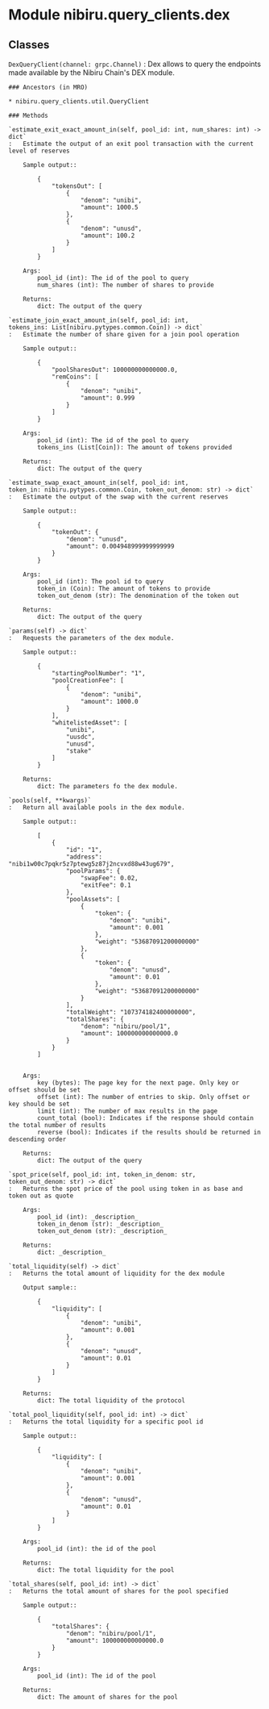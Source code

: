Module nibiru.query_clients.dex
===============================

Classes
-------

`DexQueryClient(channel: grpc.Channel)`
:   Dex allows to query the endpoints made available by the Nibiru Chain's DEX module.

    ### Ancestors (in MRO)

    * nibiru.query_clients.util.QueryClient

    ### Methods

    `estimate_exit_exact_amount_in(self, pool_id: int, num_shares: int) ‑> dict`
    :   Estimate the output of an exit pool transaction with the current level of reserves

        Sample output::

            {
                "tokensOut": [
                    {
                        "denom": "unibi",
                        "amount": 1000.5
                    },
                    {
                        "denom": "unusd",
                        "amount": 100.2
                    }
                ]
            }

        Args:
            pool_id (int): The id of the pool to query
            num_shares (int): The number of shares to provide

        Returns:
            dict: The output of the query

    `estimate_join_exact_amount_in(self, pool_id: int, tokens_ins: List[nibiru.pytypes.common.Coin]) ‑> dict`
    :   Estimate the number of share given for a join pool operation

        Sample output::

            {
                "poolSharesOut": 100000000000000.0,
                "remCoins": [
                    {
                        "denom": "unibi",
                        "amount": 0.999
                    }
                ]
            }

        Args:
            pool_id (int): The id of the pool to query
            tokens_ins (List[Coin]): The amount of tokens provided

        Returns:
            dict: The output of the query

    `estimate_swap_exact_amount_in(self, pool_id: int, token_in: nibiru.pytypes.common.Coin, token_out_denom: str) ‑> dict`
    :   Estimate the output of the swap with the current reserves

        Sample output::

            {
                "tokenOut": {
                    "denom": "unusd",
                    "amount": 0.004948999999999999
                }
            }

        Args:
            pool_id (int): The pool id to query
            token_in (Coin): The amount of tokens to provide
            token_out_denom (str): The denomination of the token out

        Returns:
            dict: The output of the query

    `params(self) ‑> dict`
    :   Requests the parameters of the dex module.

        Sample output::

            {
                "startingPoolNumber": "1",
                "poolCreationFee": [
                    {
                        "denom": "unibi",
                        "amount": 1000.0
                    }
                ],
                "whitelistedAsset": [
                    "unibi",
                    "uusdc",
                    "unusd",
                    "stake"
                ]
            }

        Returns:
            dict: The parameters fo the dex module.

    `pools(self, **kwargs)`
    :   Return all available pools in the dex module.

        Sample output::

            [
                {
                    "id": "1",
                    "address": "nibi1w00c7pqkr5z7ptewg5z87j2ncvxd88w43ug679",
                    "poolParams": {
                        "swapFee": 0.02,
                        "exitFee": 0.1
                    },
                    "poolAssets": [
                        {
                            "token": {
                                "denom": "unibi",
                                "amount": 0.001
                            },
                            "weight": "53687091200000000"
                        },
                        {
                            "token": {
                                "denom": "unusd",
                                "amount": 0.01
                            },
                            "weight": "53687091200000000"
                        }
                    ],
                    "totalWeight": "107374182400000000",
                    "totalShares": {
                        "denom": "nibiru/pool/1",
                        "amount": 100000000000000.0
                    }
                }
            ]


        Args:
            key (bytes): The page key for the next page. Only key or offset should be set
            offset (int): The number of entries to skip. Only offset or key should be set
            limit (int): The number of max results in the page
            count_total (bool): Indicates if the response should contain the total number of results
            reverse (bool): Indicates if the results should be returned in descending order

        Returns:
            dict: The output of the query

    `spot_price(self, pool_id: int, token_in_denom: str, token_out_denom: str) ‑> dict`
    :   Returns the spot price of the pool using token in as base and token out as quote

        Args:
            pool_id (int): _description_
            token_in_denom (str): _description_
            token_out_denom (str): _description_

        Returns:
            dict: _description_

    `total_liquidity(self) ‑> dict`
    :   Returns the total amount of liquidity for the dex module

        Output sample::

            {
                "liquidity": [
                    {
                        "denom": "unibi",
                        "amount": 0.001
                    },
                    {
                        "denom": "unusd",
                        "amount": 0.01
                    }
                ]
            }

        Returns:
            dict: The total liquidity of the protocol

    `total_pool_liquidity(self, pool_id: int) ‑> dict`
    :   Returns the total liquidity for a specific pool id

        Sample output::

            {
                "liquidity": [
                    {
                        "denom": "unibi",
                        "amount": 0.001
                    },
                    {
                        "denom": "unusd",
                        "amount": 0.01
                    }
                ]
            }

        Args:
            pool_id (int): the id of the pool

        Returns:
            dict: The total liquidity for the pool

    `total_shares(self, pool_id: int) ‑> dict`
    :   Returns the total amount of shares for the pool specified

        Sample output::

            {
                "totalShares": {
                    "denom": "nibiru/pool/1",
                    "amount": 100000000000000.0
                }
            }

        Args:
            pool_id (int): The id of the pool

        Returns:
            dict: The amount of shares for the pool
